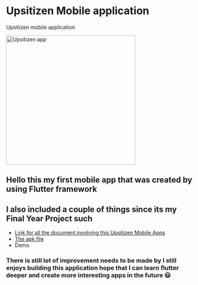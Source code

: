 # Upsitizen Mobile application

Upsitizen mobile application

<img alt="Upsitizen app" src="https://live.staticflickr.com/65535/52622468973_8faa16c95f.jpg" width="350" align="">

## Hello this my first mobile app that was created by using Flutter framework
## I also included a couple of things since its my Final Year Project such 
* <a href="https://drive.google.com/drive/folders/14k1t2jYICcoHUziXXIH8yyXgQYaoyL3a?usp=share_link">
    Link for all the document involving this Upsitizen Mobile Apps
  </a>
* <a href="https://drive.google.com/file/d/1vmtfmW5ph16ELP5amAntq6nDH_I8rDe7/view?usp=share_link">
    The apk file
  </a>
* Demo

### There is still lot of improvement needs to be made by I still enjoys building this application hope that I can learn flutter deeper and create more interesting apps in the future :smiley:
